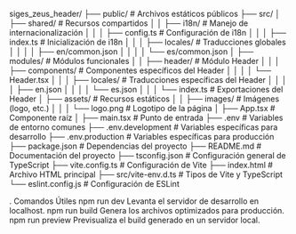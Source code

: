 siges_zeus_header/
├── public/                    # Archivos estáticos públicos
├── src/
│   ├── shared/                # Recursos compartidos
│   │   ├── i18n/              # Manejo de internacionalización
│   │   │   ├── config.ts      # Configuración de i18n
│   │   │   ├── index.ts       # Inicialización de i18n
│   │   │   ├── locales/       # Traducciones globales
│   │   │   │   ├── en/common.json
│   │   │   │   └── es/common.json
│   ├── modules/               # Módulos funcionales
│   │   ├── header/            # Módulo Header
│   │   │   ├── components/    # Componentes específicos del Header
│   │   │   │   └── Header.tsx
│   │   │   ├── locales/       # Traducciones específicas del Header
│   │   │   │   ├── en.json
│   │   │   │   └── es.json
│   │   │   └── index.ts       # Exportaciones del Header
│   ├── assets/                # Recursos estáticos
│   │   ├── images/            # Imágenes (logo, etc.)
│   │   │   └── logo.png       # Logotipo de la página
│   ├── App.tsx                # Componente raíz
│   ├── main.tsx               # Punto de entrada
├── .env                       # Variables de entorno comunes
├── .env.development           # Variables específicas para desarrollo
├── .env.production            # Variables específicas para producción
├── package.json               # Dependencias del proyecto
├── README.md                  # Documentación del proyecto
├── tsconfig.json              # Configuración general de TypeScript
├── vite.config.ts             # Configuración de Vite
├── index.html                 # Archivo HTML principal
├── src/vite-env.d.ts          # Tipos de Vite y TypeScript
└── eslint.config.js           # Configuración de ESLint


. Comandos Útiles 
npm run dev	Levanta el servidor de desarrollo en localhost.
npm run build	Genera los archivos optimizados para producción.
npm run preview	Previsualiza el build generado en un servidor local.
